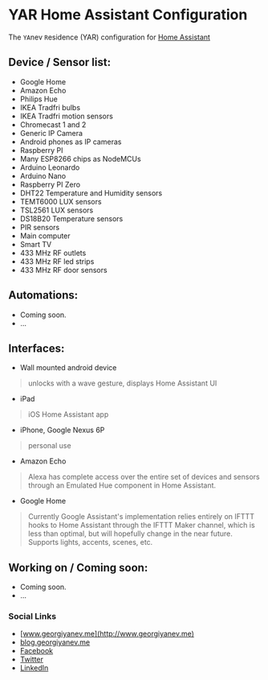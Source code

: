 # YAR Home Assistant Configuration

The `YA`nev `R`esidence (YAR) configuration for [Home Assistant](https://home-assistant.io/)

## Device / Sensor list:

- Google Home
- Amazon Echo
- Philips Hue
- IKEA Tradfri bulbs
- IKEA Tradfri motion sensors
- Chromecast 1 and 2
- Generic IP Camera
- Android phones as IP cameras
- Raspberry PI
- Many ESP8266 chips as NodeMCUs
- Arduino Leonardo
- Arduino Nano
- Raspberry PI Zero
- DHT22 Temperature and Humidity sensors
- TEMT6000 LUX sensors
- TSL2561 LUX sensors
- DS18B20 Temperature sensors
- PIR sensors
- Main computer
- Smart TV
- 433 MHz RF outlets
- 433 MHz RF led strips
- 433 MHz RF door sensors

## Automations:
- Coming soon.
- ...

## Interfaces:
- Wall mounted android device
> unlocks with a wave gesture, displays Home Assistant UI

- iPad
> iOS Home Assistant app

- iPhone, Google Nexus 6P
> personal use

- Amazon Echo
> Alexa has complete access over the entire set of devices and sensors through an Emulated Hue component in Home Assistant.

- Google Home
> Currently Google Assistant's implementation relies entirely on IFTTT hooks to Home Assistant through the IFTTT Maker channel, which is less than optimal, but will hopefully change in the near future. Supports lights, accents, scenes, etc.

## Working on / Coming soon:
- Coming soon.
- ...

### Social Links

- [www.georgiyanev.me](http://www.georgiyanev.me)
- [blog.georgiyanev.me](http://blog.georgiyanev.me)
- [Facebook](https://www.facebook.com/jumpalottahigh/)
- [Twitter](https://www.twitter.com/jumpalottahigh/)
- [LinkedIn](https://www.linkedin.com/in/yanevgeorgi/)
